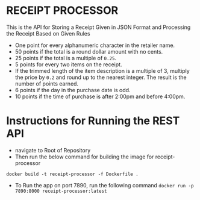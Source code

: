 # RECEIPT PROCESSOR
This is the API for Storing a Receipt Given in JSON Format and Processing the Receipt Based
on Given Rules


* One point for every alphanumeric character in the retailer name.
* 50 points if the total is a round dollar amount with no cents.
* 25 points if the total is a multiple of `0.25`.
* 5 points for every two items on the receipt.
* If the trimmed length of the item description is a multiple of 3, multiply the price by `0.2` and round up to the nearest integer. The result is the number of points earned.
* 6 points if the day in the purchase date is odd.
* 10 points if the time of purchase is after 2:00pm and before 4:00pm.

# Instructions for Running the REST API
- navigate to Root of Repository
- Then run the below command for building the image for receipt-processor

``` docker build -t receipt-processor -f Dockerfile . ```

- To Run the app on port 7890, run the following command 
``` docker run -p 7890:8000 receipt-processor:latest ```


